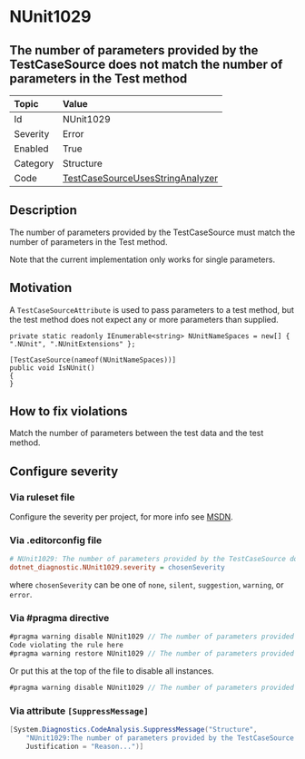 # NUnit1029

## The number of parameters provided by the TestCaseSource does not match the number of parameters in the Test method

| Topic    | Value
| :--      | :--
| Id       | NUnit1029
| Severity | Error
| Enabled  | True
| Category | Structure
| Code     | [TestCaseSourceUsesStringAnalyzer](https://github.com/nunit/nunit.analyzers/blob/master/src/nunit.analyzers/TestCaseSourceUsage/TestCaseSourceUsesStringAnalyzer.cs)

## Description

The number of parameters provided by the TestCaseSource must match the number of parameters in the Test method.

Note that the current implementation only works for single parameters.

## Motivation

A `TestCaseSourceAttribute` is used to pass parameters to a test method, but the test method does not expect any or more
parameters than supplied.

```charp
private static readonly IEnumerable<string> NUnitNameSpaces = new[] { ".NUnit", ".NUnitExtensions" };

[TestCaseSource(nameof(NUnitNameSpaces))]
public void IsNUnit()
{
}
```

## How to fix violations

Match the number of parameters between the test data and the test method.

<!-- start generated config severity -->
## Configure severity

### Via ruleset file

Configure the severity per project, for more info see
[MSDN](https://learn.microsoft.com/en-us/visualstudio/code-quality/using-rule-sets-to-group-code-analysis-rules?view=vs-2022).

### Via .editorconfig file

```ini
# NUnit1029: The number of parameters provided by the TestCaseSource does not match the number of parameters in the Test method
dotnet_diagnostic.NUnit1029.severity = chosenSeverity
```

where `chosenSeverity` can be one of `none`, `silent`, `suggestion`, `warning`, or `error`.

### Via #pragma directive

```csharp
#pragma warning disable NUnit1029 // The number of parameters provided by the TestCaseSource does not match the number of parameters in the Test method
Code violating the rule here
#pragma warning restore NUnit1029 // The number of parameters provided by the TestCaseSource does not match the number of parameters in the Test method
```

Or put this at the top of the file to disable all instances.

```csharp
#pragma warning disable NUnit1029 // The number of parameters provided by the TestCaseSource does not match the number of parameters in the Test method
```

### Via attribute `[SuppressMessage]`

```csharp
[System.Diagnostics.CodeAnalysis.SuppressMessage("Structure",
    "NUnit1029:The number of parameters provided by the TestCaseSource does not match the number of parameters in the Test method",
    Justification = "Reason...")]
```
<!-- end generated config severity -->
